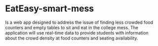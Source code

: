 # EatEasy-smart-mess
Is a web app designed to address the issue of finding less crowded food counters and empty tables to sit and eat in the college mess. The application will use real-time data to provide students with information about the crowd density at food counters and seating availability.
